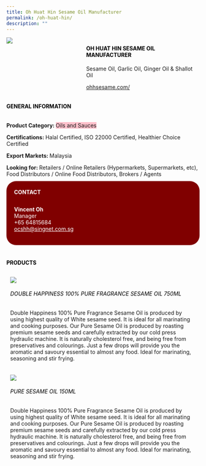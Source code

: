 ```yaml
--- 
title: Oh Huat Hin Sesame Oil Manufacturer 
permalink: /oh-huat-hin/ 
description: ""
--- 
```

<div class="flex-paragraph"> 
<p style="text-transform: uppercase">
</p>
</div> 
<div class="flex-container" style="display: flex; flex-wrap: wrap;"> 
<div class="card sgds" style="flex: 1 1 40%; display: block;">
<img src="https://drive.google.com/u/0/uc?id=1Vnx5EokkGdf4mU95Wu365-9rCR22LyC1&amp;export=download">
</div> 
<div class="card-sgds" style="flex: 1 1 58%; display: block; margin-left: 3px"> 
<h4 style="text-transform: uppercase; color: black;">
<b>Oh Huat Hin Sesame Oil Manufacturer
</b>
</h4> 
<p>Sesame Oil, Garlic Oil, Ginger Oil &amp; Shallot Oil
</p> 
<p>
<a href="https://ohhsesame.com/" target="_blank">ohhsesame.com/
</a>
</p> 
</div> 
</div> 
<h4 style="text-transform: uppercase; color: black;">
<b>General Information
</b>
</h4> 
<div class="flex-container" style="display: flex; flex-wrap: wrap;"> 
<div class="card sgds" style="flex: 1 1 65%; display: block; align-self: stretch"> 
<div class="flex-paragraph"> 
<p>
<b>Product Category: 
</b>
<span style="background-color: pink; border-radius: 10 px;">Oils and Sauces
</span>
</p> 
<p>
<b>Certifications: 
</b>Halal Certified, ISO 22000 Certified, Healthier Choice Certified
</p> 
<p>
<b>Export Markets: 
</b>Malaysia
</p> 
<p style="margin-bottom: 10px;">
<b>Looking for: 
</b>Retailers / Online Retailers (Hypermarkets, Supermarkets, etc), Food Distributors / Online Food Distributors, Brokers / Agents
</p> 
</div> 
</div> 
<div class="card sgds" style="flex: 1 1 35%; padding: 10px; display: block; background-color: maroon; border-radius: 25px; align-self: center;"> 
<h4 style="color: white; margin-top: 10px; margin-left: 10px;">CONTACT
</h4> 
<div class="flex-paragraph"> 
<p style="padding: 10px; color: white;">
<b>Vincent Oh
</b>
<br>Manager
<br>+65 64815684
<br>
<a href="mailto:ocshh@singnet.com.sg" style="color: white;">ocshh@singnet.com.sg
</a>
</p> 
</div> 
</div> 
</div> 
<br> 
<h4 style="text-transform: uppercase; color: black;">
<b>products
</b>
</h4> 
<div style="display: flex; flex-wrap: wrap;"> 
<div class="card sgds" style="flex: 1 1 47%; margin: 10px; display: block;"> 
<div class="flex-image" style="display: block;">
<img src="https://drive.google.com/u/0/uc?id=1_PnHmc9sQy4OXpEhqnih_ikoZ1UiUlKu&export=download">
</div> 
<div class="flex-paragraph"> 
<h6 style="text-transform: uppercase; color: black;">Double Happiness 100% Pure Fragrance Sesame Oil 750ML
</h6> 
<p>Double Happiness 100% Pure Fragrance Sesame Oil is produced by using highest quality of White sesame seed. It is ideal for all marinating and cooking purposes. Our Pure Sesame Oil is produced by roasting premium sesame seeds and carefully extracted by our cold press hydraulic machine. It is naturally cholesterol free, and being free from preservatives and colourings. Just a few drops will provide you the aromatic and savoury essential to almost any food. Ideal for marinating, seasoning and stir frying.
</p>
</div> 
</div> 
<div class="card sgds" style="flex: 1 1 47%; margin: 10px; display: block;"> 
<div class="flex-image" style="display: block;">
<img src="https://drive.google.com/u/0/uc?id=1vaWmwpd8uydgdrb4xxavjMtjb1rZ1h8q&export=download">
</div> 
<div class="flex-paragraph"> 
<h6 style="text-transform: uppercase; color: black;">Pure Sesame Oil 150ML
</h6> 
<p>Double Happiness 100% Pure Fragrance Sesame Oil is produced by using highest quality of White sesame seed. It is ideal for all marinating and cooking purposes. Our Pure Sesame Oil is produced by roasting premium sesame seeds and carefully extracted by our cold press hydraulic machine. It is naturally cholesterol free, and being free from preservatives and colourings. Just a few drops will provide you the aromatic and savoury essential to almost any food. Ideal for marinating, seasoning and stir frying.
</p>
</div> 
</div> 
</div>